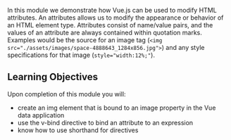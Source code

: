 In this module we demonstrate how Vue.js can be used to modify HTML attributes. An attributes allows us to modify the appearance or behavior of an HTML element type. Attributes consist of name/value pairs, and the values of an attribute are always contained within quotation marks. Examples would be the source for an image tag (`<img src="./assets/images/space-4888643_1284x856.jpg">`) and any style specifications for that image (`style="width:12%;"`).

## Learning Objectives

Upon completion of this module you will:

- create an img element that is bound to an image property in the Vue data application
- use the v-bind directive to bind an attribute to an expression
- know how to use shorthand for directives

